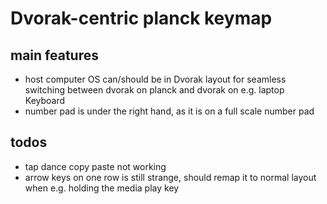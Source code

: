 # Dvorak-centric planck keymap

## main features

* host computer OS can/should be in Dvorak layout for seamless switching between dvorak on planck and dvorak on e.g. laptop Keyboard
* number pad is under the right hand, as it is on a full scale number pad

## todos

* tap dance copy paste not working
* arrow keys on one row is still strange, should remap it to normal layout when e.g. holding the media play key
